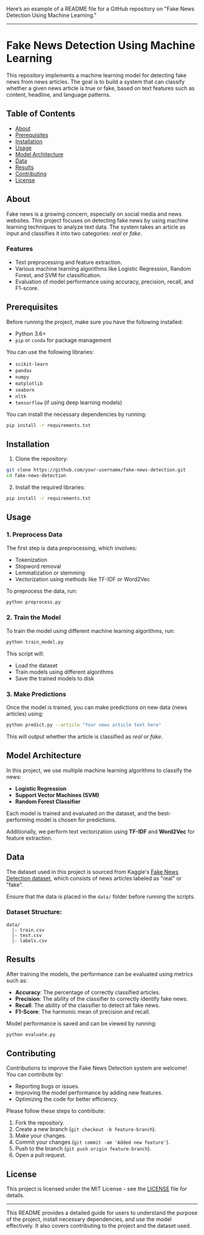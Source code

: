Here’s an example of a README file for a GitHub repository on "Fake News Detection Using Machine Learning."

---

# Fake News Detection Using Machine Learning

This repository implements a machine learning model for detecting fake news from news articles. The goal is to build a system that can classify whether a given news article is true or fake, based on text features such as content, headline, and language patterns.

## Table of Contents

- [About](#about)
- [Prerequisites](#prerequisites)
- [Installation](#installation)
- [Usage](#usage)
- [Model Architecture](#model-architecture)
- [Data](#data)
- [Results](#results)
- [Contributing](#contributing)
- [License](#license)

## About

Fake news is a growing concern, especially on social media and news websites. This project focuses on detecting fake news by using machine learning techniques to analyze text data. The system takes an article as input and classifies it into two categories: *real* or *fake*.

### Features
- Text preprocessing and feature extraction.
- Various machine learning algorithms like Logistic Regression, Random Forest, and SVM for classification.
- Evaluation of model performance using accuracy, precision, recall, and F1-score.

## Prerequisites

Before running the project, make sure you have the following installed:

- Python 3.6+
- `pip` or `conda` for package management

You can use the following libraries:
- `scikit-learn`
- `pandas`
- `numpy`
- `matplotlib`
- `seaborn`
- `nltk`
- `tensorflow` (if using deep learning models)

You can install the necessary dependencies by running:

```bash
pip install -r requirements.txt
```

## Installation

1. Clone the repository:

```bash
git clone https://github.com/your-username/fake-news-detection.git
cd fake-news-detection
```

2. Install the required libraries:

```bash
pip install -r requirements.txt
```

## Usage

### 1. Preprocess Data
The first step is data preprocessing, which involves:
- Tokenization
- Stopword removal
- Lemmatization or stemming
- Vectorization using methods like TF-IDF or Word2Vec

To preprocess the data, run:

```bash
python preprocess.py
```

### 2. Train the Model
To train the model using different machine learning algorithms, run:

```bash
python train_model.py
```

This script will:
- Load the dataset
- Train models using different algorithms
- Save the trained models to disk

### 3. Make Predictions
Once the model is trained, you can make predictions on new data (news articles) using:

```bash
python predict.py --article "Your news article text here"
```

This will output whether the article is classified as *real* or *fake*.

## Model Architecture

In this project, we use multiple machine learning algorithms to classify the news:

- **Logistic Regression**
- **Support Vector Machines (SVM)**
- **Random Forest Classifier**

Each model is trained and evaluated on the dataset, and the best-performing model is chosen for predictions.

Additionally, we perform text vectorization using **TF-IDF** and **Word2Vec** for feature extraction.

## Data

The dataset used in this project is sourced from Kaggle's [Fake News Detection dataset](https://www.kaggle.com/c/fake-news/data), which consists of news articles labeled as "real" or "fake".

Ensure that the data is placed in the `data/` folder before running the scripts.

### Dataset Structure:
```
data/
  |- train.csv
  |- test.csv
  |- labels.csv
```

## Results

After training the models, the performance can be evaluated using metrics such as:

- **Accuracy**: The percentage of correctly classified articles.
- **Precision**: The ability of the classifier to correctly identify fake news.
- **Recall**: The ability of the classifier to detect all fake news.
- **F1-Score**: The harmonic mean of precision and recall.

Model performance is saved and can be viewed by running:

```bash
python evaluate.py
```

## Contributing

Contributions to improve the Fake News Detection system are welcome! You can contribute by:

- Reporting bugs or issues.
- Improving the model performance by adding new features.
- Optimizing the code for better efficiency.

Please follow these steps to contribute:

1. Fork the repository.
2. Create a new branch (`git checkout -b feature-branch`).
3. Make your changes.
4. Commit your changes (`git commit -am 'Added new feature'`).
5. Push to the branch (`git push origin feature-branch`).
6. Open a pull request.

## License

This project is licensed under the MIT License - see the [LICENSE](LICENSE) file for details.

---

This README provides a detailed guide for users to understand the purpose of the project, install necessary dependencies, and use the model effectively. It also covers contributing to the project and the dataset used.
